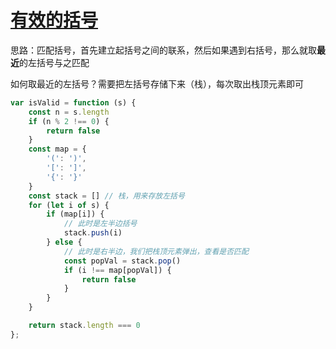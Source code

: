 # [有效的括号](https://leetcode.cn/problems/valid-parentheses/)

思路：匹配括号，首先建立起括号之间的联系，然后如果遇到右括号，那么就取**最近**的左括号与之匹配

如何取最近的左括号？需要把左括号存储下来（栈），每次取出栈顶元素即可

```js
var isValid = function (s) {
    const n = s.length
    if (n % 2 !== 0) {
        return false
    }
    const map = {
        '(': ')',
        '[': ']',
        '{': '}'
    }
    const stack = [] // 栈，用来存放左括号
    for (let i of s) {
        if (map[i]) {
            // 此时是左半边括号
            stack.push(i)
        } else {
            // 此时是右半边，我们把栈顶元素弹出，查看是否匹配
            const popVal = stack.pop()
            if (i !== map[popVal]) {
                return false
            }
        }
    }

    return stack.length === 0
};
```